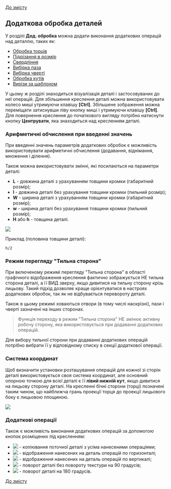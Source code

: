 [До змісту](/service/doc/?cid=dsp)
## Додаткова обробка деталей

У розділі **Дод. обробка** можна додати виконання додаткових операцій над деталлю, таких як:

- [Обробка торців](/service/doc/?cid=dsp&s=edges)
- [Підрізання в розмір](/service/doc/?cid=dsp&s=clipping)
- [Свердління](/service/doc/?cid=dsp&s=drilling)
- [Вибірка паза](/service/doc/?cid=dsp&s=grooving)
- [Вибірка чверті](/service/doc/?cid=dsp&s=rabbeting)
- [Обробка кутів](/service/doc/?cid=dsp&s=corners)
- [Вирізи за шаблоном](/service/doc/?cid=dsp&s=shapes-by-pattern)
<!-- - [Вырезы](/service/doc/?cid=dsp&s=shapes) -->

У цьому ж розділі знаходиться візуалізація деталі і застосовуваних до неї операцій.
Для збільшення креслення деталі можна використовувати колесо миші утримуючи клавішу **[Ctrl]**.
Збільшене зображення можна переміщати затиснувши ліву кнопку миші і утримуючи клавішу **[Ctrl]**. 
Для повернення креслення до початкового вигляду потрібно натиснути кнопку **Центрувати**, яка знаходиться над кресленням деталі. 


### Арифметичні обчислення при введенні значень

При введенні значень параметрів додаткових обробок є можливість використовувати арифметичні обчислення (додавання, віднімання, множення і ділення).

Також можна використовувати змінні, які посилаються на параметри деталі:

- **L** - довжина деталі з урахуванням товщини кромки (габаритний розмір);
- **l** - довжина деталі без урахування товщини кромки (пильний розмір);
- **W** - ширина деталі з урахуванням товщини кромки (габаритний розмір);
- **w** - ширина деталі без урахування товщини кромки (пильний розмір);
- **H** або **h** - товщина деталі.

![](/service/doc/img/detail-sizes.png)

Приклад (половина товщини деталі):

```
h/2
```


### Режим перегляду "Тильна сторона"

При включеному режимі перегляду "Тильна сторона" в області графічного відображення креслення фактично зображується НЕ тильна сторона деталі, а її ВИД зверху, якщо дивитися на тильну сторону крізь лицьову.
Такий підхід дозволяє краще орієнтуватися в настроях додаткових обробок, так як не відбувається перевороту деталі.

Також в цьому режимі ховаються отвори (в тому числі наскрізні), пази і чверті зазначені на інших сторонах.

> Функція переходу в режим "Тильна сторона" НЕ змінює активну робочу сторону, яка використовується при додаванні додаткових операцій.

Для вибору тильної сторони при додаванні додаткових операцій потрібно вибрати її у відповідному списку в секції додаткової операції.

<a name="axes"/>

### Система координат

Щоб визначити установки розташування операцій для кожної зі сторін деталі використовується своя система координат, 
але основний опорною точкою для всієї деталі є її **лівий нижній кут**, якщо дивитися на лицьову сторону деталі. 
На кресленні бічні сторони (торці) позначені таким чином, що найближча грань проекції торця до проекції лицьового боку є лицьовою площиною.

![](/service/doc/img/axes.png)


### Додаткові операції

Також є можливість виконання додаткових операцій за допомогою кнопок розміщених під кресленням:

* ![](/service/doc/img/button-copy.png) - копіювання поточної деталі з усіма нанесеними операціями;
* ![](/service/doc/img/operation-flip-h.png) - відображення нанесених на деталь операцій по горизонталі;
* ![](/service/doc/img/operation-flip-v.png) - відображення нанесених на деталь операцій по вертикалі;
* ![](/service/doc/img/operation-rotate-90.png) - поворот деталі без повороту текстури на 90 градусів;
* ![](/service/doc/img/operation-rotate-180.png) - поворот деталі на 180 градусів.

[До змісту](/service/doc/?cid=dsp)
